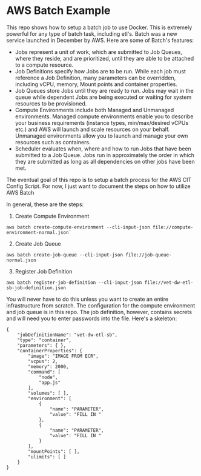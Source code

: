 # AWS Batch Example
This repo shows how to setup a batch job to use Docker.  This is extremely powerful for any type of batch task, including etl's.  Batch was a new service launched in December by AWS.  Here are some of Batch's features:
* Jobs represent a unit of work, which are submitted to Job Queues, where they reside, and are prioritized, until they are able to be attached to a compute resource.
* Job Definitions specify how Jobs are to be run. While each job must reference a Job Definition, many parameters can be overridden, including vCPU, memory, Mount points and container properties.
* Job Queues store Jobs until they are ready to run. Jobs may wait in the queue while dependent Jobs are being executed or waiting for system resources to be provisioned.
* Compute Environments include both Managed and Unmanaged environments. Managed compute environments enable you to describe your business requirements (instance types, min/max/desired vCPUs etc.) and AWS will launch and scale resources on your behalf. Unmanaged environments allow you to launch and manage your own resources such as containers.
* Scheduler evaluates when, where and how to run Jobs that have been submitted to a Job Queue. Jobs run in approximately the order in which they are submitted as long as all dependencies on other jobs have been met.

The eventual goal of this repo is to setup a batch process for the AWS CIT Config Script.  For now, I just want to document the steps on how to utilize AWS Batch

In general, these are the steps:

1) Create Compute Environment 
```
aws batch create-compute-environment --cli-input-json file://compute-environment-normal.json`
```

2) Create Job Queue 
```
aws batch create-job-queue --cli-input-json file://job-queue-normal.json
```

3) Register Job Definition 
```
aws batch register-job-definition --cli-input-json file://vet-dw-etl-sb-job-definition.json
```

You will never have to do this unless you want to create an entire infrastructure from scratch. The configuration for the compute environment and job queue is in this repo. The job definition, however, contains secrets and will need you to enter passwords into the file. Here's a skeleton:


```
{
    "jobDefinitionName": "vet-dw-etl-sb", 
    "type": "container", 
    "parameters": { }, 
    "containerProperties": {
        "image": "IMAGE FROM ECR", 
        "vcpus": 2, 
        "memory": 2000, 
        "command": [
            "node",
            "app.js"
        ],
        "volumes": [ ], 
        "environment": [
            {
                "name": "PARAMETER",
                "value": "FILL IN "
            },
            {
                "name": "PARAMETER",
                "value": "FILL IN "
            }
        ], 
        "mountPoints": [ ],
        "ulimits": [ ]
    }
}
```
